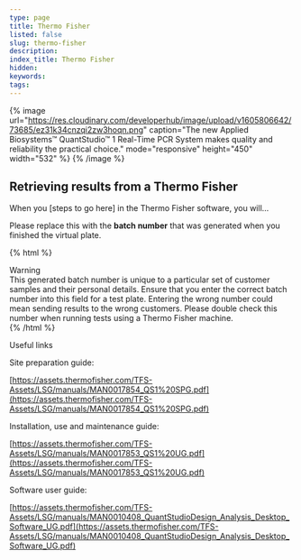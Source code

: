 ```yaml
---
type: page
title: Thermo Fisher
listed: false
slug: thermo-fisher
description: 
index_title: Thermo Fisher
hidden: 
keywords: 
tags: 
---
```


{% image url="https://res.cloudinary.com/developerhub/image/upload/v1605806642/73685/ez31k34cnzqi2zw3hoqn.png" caption="The new Applied Biosystems™ QuantStudio™ 1 Real-Time
PCR System makes quality and reliability the practical
choice." mode="responsive" height="450" width="532" %}
{% /image %}

## Retrieving results from a Thermo Fisher

When you [steps to go here] in the Thermo Fisher software, you will...

Please replace this with the **batch number** that was generated when you finished the virtual plate.

{% html %}
<div class="alert-BYS">
   <div class="alert-title" id="BYS">
      Warning
   </div>
   <div class="alert-text" >
      This generated batch number is unique to a particular set of customer samples and their personal details. Ensure that you enter the correct batch number into this field for a test plate. Entering the wrong number could mean sending results to the wrong customers. Please double check this number when running tests using a Thermo Fisher machine. 
   </div>
   
</div>
{% /html %}

Useful links

Site preparation guide: 

[https://assets.thermofisher.com/TFS-Assets/LSG/manuals/MAN0017854_QS1%20SPG.pdf](https://assets.thermofisher.com/TFS-Assets/LSG/manuals/MAN0017854_QS1%20SPG.pdf)

Installation, use and maintenance guide: 

[https://assets.thermofisher.com/TFS-Assets/LSG/manuals/MAN0017853_QS1%20UG.pdf](https://assets.thermofisher.com/TFS-Assets/LSG/manuals/MAN0017853_QS1%20UG.pdf)

Software user guide: 

[https://assets.thermofisher.com/TFS-Assets/LSG/manuals/MAN0010408_QuantStudioDesign_Analysis_Desktop_Software_UG.pdf](https://assets.thermofisher.com/TFS-Assets/LSG/manuals/MAN0010408_QuantStudioDesign_Analysis_Desktop_Software_UG.pdf)